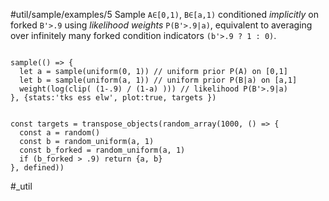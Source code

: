 #util/sample/examples/5 Sample `A∈[0,1)`, `B∈[a,1)` conditioned _implicitly_ on forked `B'>.9` using _likelihood weights_ `P(B'>.9|a)`, equivalent to averaging over infinitely many forked condition indicators `(b'>.9 ? 1 : 0)`.
```js:js_input

sample(() => {
  let a = sample(uniform(0, 1)) // uniform prior P(A) on [0,1]
  let b = sample(uniform(a, 1)) // uniform prior P(B|a) on [a,1]
  weight(log(clip( (1-.9) / (1-a) ))) // likelihood P(B'>.9|a)
}, {stats:'tks ess elw', plot:true, targets })

```
```js:js_removed

const targets = transpose_objects(random_array(1000, () => {
  const a = random()
  const b = random_uniform(a, 1)
  const b_forked = random_uniform(a, 1)
  if (b_forked > .9) return {a, b}
}, defined))

```
#_util